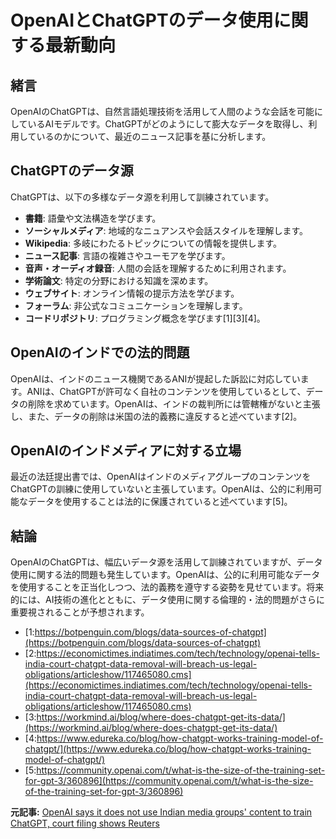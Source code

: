 # OpenAIとChatGPTのデータ使用に関する最新動向

## 緒言

OpenAIのChatGPTは、自然言語処理技術を活用して人間のような会話を可能にしているAIモデルです。ChatGPTがどのようにして膨大なデータを取得し、利用しているのかについて、最近のニュース記事を基に分析します。

## ChatGPTのデータ源

ChatGPTは、以下の多様なデータ源を利用して訓練されています。

- **書籍**: 語彙や文法構造を学びます。
- **ソーシャルメディア**: 地域的なニュアンスや会話スタイルを理解します。
- **Wikipedia**: 多岐にわたるトピックについての情報を提供します。
- **ニュース記事**: 言語の複雑さやユーモアを学びます。
- **音声・オーディオ録音**: 人間の会話を理解するために利用されます。
- **学術論文**: 特定の分野における知識を深めます。
- **ウェブサイト**: オンライン情報の提示方法を学びます。
- **フォーラム**: 非公式なコミュニケーションを理解します。
- **コードリポジトリ**: プログラミング概念を学びます[1][3][4]。

## OpenAIのインドでの法的問題

OpenAIは、インドのニュース機関であるANIが提起した訴訟に対応しています。ANIは、ChatGPTが許可なく自社のコンテンツを使用しているとして、データの削除を求めています。OpenAIは、インドの裁判所には管轄権がないと主張し、また、データの削除は米国の法的義務に違反すると述べています[2]。

## OpenAIのインドメディアに対する立場

最近の法廷提出書では、OpenAIはインドのメディアグループのコンテンツをChatGPTの訓練に使用していないと主張しています。OpenAIは、公的に利用可能なデータを使用することは法的に保護されていると述べています[5]。

## 結論

OpenAIのChatGPTは、幅広いデータ源を活用して訓練されていますが、データ使用に関する法的問題も発生しています。OpenAIは、公的に利用可能なデータを使用することを正当化しつつ、法的義務を遵守する姿勢を見せています。将来的には、AI技術の進化とともに、データ使用に関する倫理的・法的問題がさらに重要視されることが予想されます。
- [1:https://botpenguin.com/blogs/data-sources-of-chatgpt](https://botpenguin.com/blogs/data-sources-of-chatgpt)
- [2:https://economictimes.indiatimes.com/tech/technology/openai-tells-india-court-chatgpt-data-removal-will-breach-us-legal-obligations/articleshow/117465080.cms](https://economictimes.indiatimes.com/tech/technology/openai-tells-india-court-chatgpt-data-removal-will-breach-us-legal-obligations/articleshow/117465080.cms)
- [3:https://workmind.ai/blog/where-does-chatgpt-get-its-data/](https://workmind.ai/blog/where-does-chatgpt-get-its-data/)
- [4:https://www.edureka.co/blog/how-chatgpt-works-training-model-of-chatgpt/](https://www.edureka.co/blog/how-chatgpt-works-training-model-of-chatgpt/)
- [5:https://community.openai.com/t/what-is-the-size-of-the-training-set-for-gpt-3/360896](https://community.openai.com/t/what-is-the-size-of-the-training-set-for-gpt-3/360896)


**元記事:** [OpenAI says it does not use Indian media groups' content to train ChatGPT, court filing shows Reuters](https://www.reuters.com/technology/artificial-intelligence/openai-says-it-does-not-use-indian-media-groups-content-train-chatgpt-court-2025-02-12/)